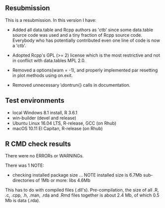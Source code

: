 ## Resubmission
This is a resubmission. In this version I have:

* Added all data.table and Rcpp authors as 'ctb' since some data.table source code was used and a tiny fraction of Rcpp source code. Everybody who has potentially contributed even one line of code is now a 'ctb'.  

* Adopted Rcpp's GPL (>= 2) license which is the most restrictive and not in conflict with data.tables MPL 2.0. 

* Removed a options(warn = -1), and properly implemented par resetting in plot methods using on.exit.

* Removed unnecessary \dontrun{} calls in documentation.

## Test environments
* local Windows 8.1 install, R 3.6.1
* win-builder (devel and release)
* Ubuntu Linux 16.04 LTS, R-release, GCC (on Rhub)
* macOS 10.11 El Capitan, R-release (on Rhub)

## R CMD check results
There were no ERRORs or WARNINGs.

There was 1 NOTE:

  * checking installed package size ... NOTE
    installed size is  6.7Mb
    sub-directories of 1Mb or more:
      libs   4.6Mb

This has to do with compiled files (.dll's). Pre-compilation, 
the size of all .R, .c, .cpp, .h, .man, .rda and .Rmd files 
together is about 2.4 Mb, of which 0.5 Mb is data (.rda).
